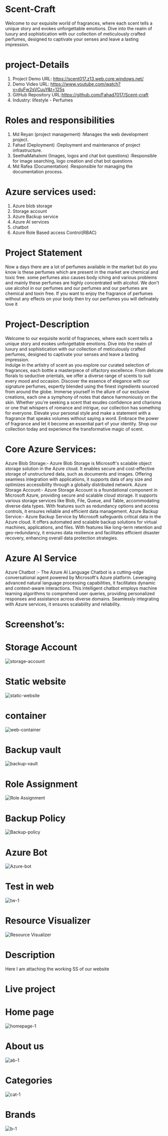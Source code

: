 # Scent-Craft
Welcome to our exquisite world of fragrances, where each scent tells a unique story and evokes unforgettable emotions. Dive into the realm of luxury and sophistication with our collection of meticulously crafted perfumes, designed to captivate your senses and leave a lasting impression.

# project-Details
1. Project Demo URL: https://scent017.z13.web.core.windows.net/
2. Demo Video URL: https://www.youtube.com/watch?v=duFw2sVCuuY&t=125s
3. GitHub Repository URL:https://github.com/Fahad7017/Scent-craft
4. Industry: lifestyle - Perfumes

# Roles and responsibilities
1. Md Reyan (project management) :Manages the web development project.
2. Fahad (Deployment) :Deployment and maintenance of project infrastructure.
3. SeethaMahalxmi (Images, logos and chat bot questions) :Responsible for image searching, logo creation and chat bot questions
4. Md Rafea (Documentation) :Responsible for managing the documentation process.

# Azure services used:
1. Azure blob storage
2. Storage account
3. Azure Backup service
4. Azure AI services
5. chatbot
6. Azure Role Based access Control(RBAC)

# Project Statement
Now a days there are a lot of perfumes available in the market but do you know is these perfumes which are present in the market are chemical and toxic free. some perfumes also causes body iching and various problems and mainly these perfumes are highly concentrated with alcohol. We don't use alcohol in our perfumes and our perfumes and our perfumes are chemical and toxin free. If you want to enjoy the fragrance of perfumes without any effects on your body then try our perfumes you will definately love it

# Project-Description
Welcome to our exquisite world of fragrances, where each scent tells a unique story and evokes unforgettable emotions. Dive into the realm of luxury and sophistication with our collection of meticulously crafted perfumes, designed to captivate your senses and leave a lasting impression.
<br>
Indulge in the artistry of scent as you explore our curated selection of fragrances, each bottle a masterpiece of olfactory excellence. From delicate florals to seductive orientals, we offer a diverse range of scents to suit every mood and occasion.
Discover the essence of elegance with our signature perfumes, expertly blended using the finest ingredients sourced from around the globe. Immerse yourself in the allure of our exclusive creations, each one a symphony of notes that dance harmoniously on the skin.
Whether you're seeking a scent that exudes confidence and charisma or one that whispers of romance and intrigue, our collection has something for everyone. Elevate your personal style and make a statement with a fragrance that speaks volumes without saying a word.
Embrace the power of fragrance and let it become an essential part of your identity. Shop our collection today and experience the transformative magic of scent.

# Core Azure Services:
Azure Blob Storage:- Azure Blob Storage is Microsoft's scalable object storage solution in the Azure cloud. It enables secure and cost-effective storage of unstructured data, such as documents and images. Offering seamless integration with applications, it supports data of any size and optimizes accessibility through a globally distributed network. 
Azure Storage Account:- Azure Storage Account is a foundational component in Microsoft Azure, providing secure and scalable cloud storage. It supports various storage services like Blob, File, Queue, and Table, accommodating diverse data types. With features such as redundancy options and access controls, it ensures reliable and efficient data management. 
Azure Backup Service:- Azure Backup Service by Microsoft safeguards critical data in the Azure cloud. It offers automated and scalable backup solutions for virtual machines, applications, and files. With features like long-term retention and geo-redundancy, it ensures data resilience and facilitates efficient disaster recovery, enhancing overall data protection strategies.

# Azure AI Service
Azure Chatbot :- The Azure AI Language Chatbot is a cutting-edge conversational agent powered by Microsoft's Azure platform. Leveraging advanced natural language processing capabilities, it facilitates dynamic and context-aware interactions. This intelligent chatbot employs machine learning algorithms to comprehend user queries, providing personalized responses and assistance across diverse domains. Seamlessly integrating with Azure services, it ensures scalability and reliability.

# Screenshot’s:
# Storage Account
![storage-account](https://github.com/Fahad7017/Scent-craft/assets/144935640/118b8380-7dfb-4de6-825a-6f02bad1b822)

# Static website
![static-website](https://github.com/Fahad7017/Scent-craft/assets/144935640/101debab-4099-4807-a092-797b51eaf30b)

# container
![web-container](https://github.com/Fahad7017/Scent-craft/assets/144935640/2877abdd-ff50-4676-b98e-febdac193890)

# Backup vault
![backup-vault](https://github.com/Fahad7017/Scent-craft/assets/144935640/df04c8c3-d933-446e-bcd5-ab759f2fb090)

# Role Assignment
![Role Assignment](https://github.com/Fahad7017/Scent-craft/assets/144935640/80f6af86-e230-4169-bd8f-8703a63db142)

# Backup Policy
![Backup-policy](https://github.com/Fahad7017/Scent-craft/assets/144935640/9de86ca1-9f5f-4517-9862-7f5b1a3ef446)

# Azure Bot
![Azure-bot](https://github.com/Fahad7017/Scent-craft/assets/144935640/eefe14c0-f294-46d4-919e-5761890bc3f1)

# Test in web
![tw-1](https://github.com/Fahad7017/Scent-craft/assets/144935640/aafb2b27-f33f-476e-8f7e-46fda6362de3)


# Resource Visualizer
![Resource Visualizer](https://github.com/Fahad7017/Scent-craft/assets/144935640/555e54bf-c341-4adb-a937-b3416200d216)

# Description
Here I am attaching the working SS of our website

# Live project

# Home page
![homepage-1](https://github.com/Fahad7017/Scent-craft/assets/144935640/d60ef170-dfa6-4323-bc9c-e16d8b29505c)

# About us
![ab-1](https://github.com/Fahad7017/Scent-craft/assets/144935640/32b3221d-0c6b-4534-b8c7-ee09a9ff0274)

# Categories
![cat-1](https://github.com/Fahad7017/Scent-craft/assets/144935640/5ebfb743-2917-47ed-ba69-63ff5449c1d1)

# Brands
![b-1](https://github.com/Fahad7017/Scent-craft/assets/144935640/db70838a-d737-4c06-b08d-5d908f797530)





